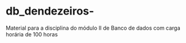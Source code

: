 # db_dendezeiros-
Material para a disciplina do módulo II de Banco de dados com carga horária de 100 horas
